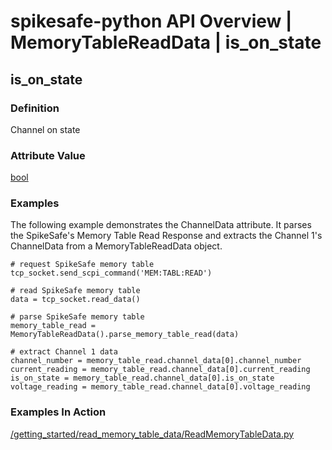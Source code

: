 # spikesafe-python API Overview | MemoryTableReadData | is_on_state

## is_on_state

### Definition
Channel on state

### Attribute Value
[bool](https://docs.python.org/3/library/stdtypes.html#boolean-values)  

### Examples
The following example demonstrates the ChannelData attribute. It parses the SpikeSafe's Memory Table Read Response and extracts the Channel 1's ChannelData from a MemoryTableReadData object.
```
# request SpikeSafe memory table
tcp_socket.send_scpi_command('MEM:TABL:READ')

# read SpikeSafe memory table
data = tcp_socket.read_data()                                        

# parse SpikeSafe memory table
memory_table_read = MemoryTableReadData().parse_memory_table_read(data)

# extract Channel 1 data
channel_number = memory_table_read.channel_data[0].channel_number
current_reading = memory_table_read.channel_data[0].current_reading
is_on_state = memory_table_read.channel_data[0].is_on_state
voltage_reading = memory_table_read.channel_data[0].voltage_reading
```

### Examples In Action
[/getting_started/read_memory_table_data/ReadMemoryTableData.py](/getting_started/read_memory_table_data/ReadMemoryTableData.py)